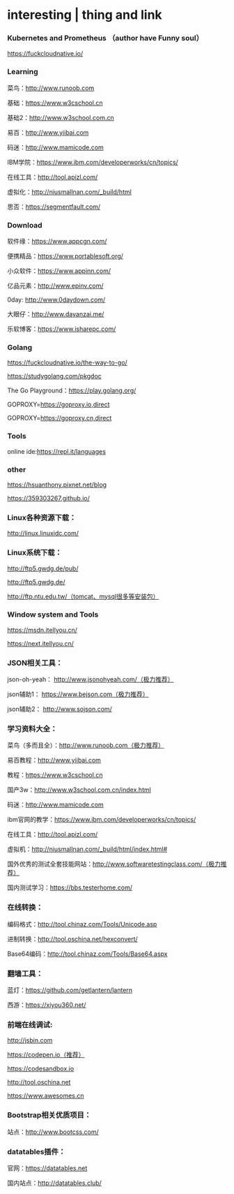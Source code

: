 # interesting | thing and link


### Kubernetes and Prometheus （author have Funny soul）
https://fuckcloudnative.io/


### Learning
菜鸟：http://www.runoob.com

基础：https://www.w3cschool.cn

基础2：http://www.w3school.com.cn

易百：http://www.yiibai.com

码迷：http://www.mamicode.com

IBM学院：https://www.ibm.com/developerworks/cn/topics/

在线工具：http://tool.apizl.com/

虚拟化：http://niusmallnan.com/_build/html

思否：https://segmentfault.com/

### Download
软件缘：https://www.appcgn.com/

便携精品：https://www.portablesoft.org/

小众软件：https://www.appinn.com/

亿品元素：http://www.epinv.com/

0day: http://www.0daydown.com/

大眼仔：http://www.dayanzai.me/

乐软博客：https://www.isharepc.com/


### Golang
https://fuckcloudnative.io/the-way-to-go/

https://studygolang.com/pkgdoc

The Go Playground：https://play.golang.org/

GOPROXY=https://goproxy.io,direct

GOPROXY=https://goproxy.cn,direct


### Tools
online ide:https://repl.it/languages

### other
https://hsuanthony.pixnet.net/blog

https://359303267.github.io/


### Linux各种资源下载：
http://linux.linuxidc.com/

### Linux系统下载：
http://ftp5.gwdg.de/pub/

http://ftp5.gwdg.de/

http://ftp.ntu.edu.tw/（tomcat、mysql很多等安装包）


### Window system and Tools

https://msdn.itellyou.cn/

https://next.itellyou.cn/



### JSON相关工具：

json-oh-yeah： http://www.jsonohyeah.com/（极力推荐）

json辅助1： https://www.bejson.com（极力推荐）

json辅助2： http://www.sojson.com/


### 学习资料大全：

菜鸟（多而且全）：http://www.runoob.com（极力推荐）

易百教程：http://www.yiibai.com

教程：https://www.w3cschool.cn

国产3w：http://www.w3school.com.cn/index.html

码迷：http://www.mamicode.com

ibm官网的教学：https://www.ibm.com/developerworks/cn/topics/

在线工具：http://tool.apizl.com/

虚拟机：http://niusmallnan.com/_build/html/index.html#

国外优秀的测试全套技能网站：http://www.softwaretestingclass.com/（极力推荐）

国内测试学习：https://bbs.testerhome.com/


### 在线转换：

编码格式：http://tool.chinaz.com/Tools/Unicode.asp

进制转换：http://tool.oschina.net/hexconvert/

Base64编码：http://tool.chinaz.com/Tools/Base64.aspx


### 翻墙工具：

蓝灯：https://github.com/getlantern/lantern

西游：https://xiyou360.net/


### 前端在线调试:

http://jsbin.com

https://codepen.io（推荐）

https://codesandbox.io

http://tool.oschina.net

https://www.awesomes.cn



### Bootstrap相关优质项目：

站点：http://www.bootcss.com/


### datatables插件：

官网：https://datatables.net

国内站点：http://datatables.club/

